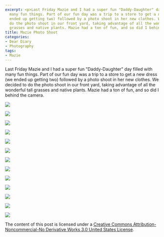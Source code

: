 ```yaml
---
excerpt: <p>Last Friday Mazie and I had a super fun "Daddy-Daughter" day filled with
  many fun things. Part of our fun day was a trip to a store to get a new dress (we
  ended up getting two) followed by a photo shoot in her new clothes. We decided to
  do the photo shoot in our front yard, taking advantage of all the wonderful tall
  grasses and native plants. Mazie had a ton of fun, and so did I behind the camera.</p>
title: Mazie Photo Shoot
categories:
- Dear Diary
- Photography
tags:
- Mazie
---
```


Last Friday Mazie and I had a super fun "Daddy-Daughter" day filled with many fun things. Part of our fun day was a trip to a store to get a new dress (we ended up getting two) followed by a photo shoot in her new clothes. We decided to do the photo shoot in our front yard, taking advantage of all the wonderful tall grasses and native plants. Mazie had a ton of fun, and so did I behind the camera.



  
   ![](/assets/posts/2009/wpid2237-20090821-164014-0621.jpg)
  

  
   ![](/assets/posts/2009/wpid2239-20090821-164015-0622.jpg)
  

  
   ![](/assets/posts/2009/wpid2241-20090821-164108-0626.jpg)
  

  
   ![](/assets/posts/2009/wpid2243-20090821-164533-0640.jpg)
  

  
   ![](/assets/posts/2009/wpid2245-20090821-164918-0650.jpg)
  

  
   ![](/assets/posts/2009/wpid2247-20090821-165125-0659.jpg)
  

  
   ![](/assets/posts/2009/wpid2249-20090821-170829-0664.jpg)
  

  
   ![](/assets/posts/2009/wpid2251-20090821-170833-0668.jpg)
  

  
   ![](/assets/posts/2009/wpid2253-20090821-170938-0673.jpg)
  

  
   ![](/assets/posts/2009/wpid2255-20090821-170940-0674.jpg)
  

  
   ![](/assets/posts/2009/wpid2257-20090821-170944-0676.jpg)
  

  
   ![](/assets/posts/2009/wpid2259-20090821-170947-0680.jpg)
  

  
   ![](/assets/posts/2009/wpid2261-20090821-171127-0686.jpg)
  



The content of this post is licensed under a [Creative Commons Attribution-Noncommercial-No Derivative Works 3.0 United States License](http://creativecommons.org/licenses/by-nc-nd/3.0/us/).
